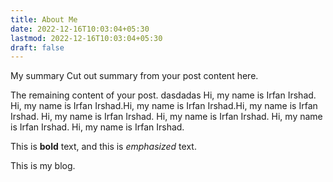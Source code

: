 ```yaml
---
title: About Me
date: 2022-12-16T10:03:04+05:30
lastmod: 2022-12-16T10:03:04+05:30
draft: false
---
```


My summary
Cut out summary from your post content here.

<!--more-->

The remaining content of your post. dasdadas
Hi, my name is Irfan Irshad.
Hi, my name is Irfan Irshad.Hi, my name is Irfan Irshad.Hi, my name is Irfan Irshad.
Hi, my name is Irfan Irshad.
Hi, my name is Irfan Irshad.
Hi, my name is Irfan Irshad.
Hi, my name is Irfan Irshad.

This is **bold** text, and this is _emphasized_ text.

This is my blog.
